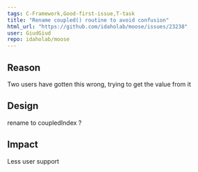 ```yaml
---
tags: C-Framework,Good-first-issue,T-task
title: "Rename coupled() routine to avoid confusion"
html_url: "https://github.com/idaholab/moose/issues/23238"
user: GiudGiud
repo: idaholab/moose
---
```


## Reason
Two users have gotten this wrong, trying to get the value from it

## Design
rename to coupledIndex ?

## Impact
Less user support